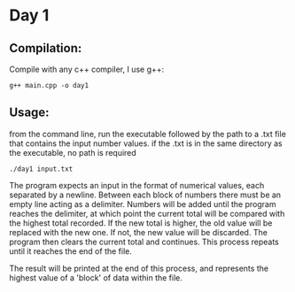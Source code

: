 # Day 1

## Compilation:

Compile with any c++ compiler, I use g++:

    g++ main.cpp -o day1

## Usage:

from the command line, run the executable followed by the path to a .txt file that contains the input number values. if the .txt is in the same directory as the executable, no path is required

    ./day1 input.txt

The program expects an input in the format of numerical values, each separated by a newline. Between each block of numbers there must be an empty line acting as a delimiter. Numbers will be added until the program reaches the delimiter, at which point the current total will be compared with the highest total recorded. If the new total is higher, the old value will be replaced with the new one. If not, the new value will be discarded. The program then clears the current total and continues. This process repeats until it reaches the end of the file.

The result will be printed at the end of this process, and represents the highest value of a 'block' of data within the file.

